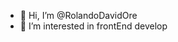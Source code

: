 - 👋 Hi, I’m @RolandoDavidOre
- 👀 I’m interested in frontEnd develop


<!---
RolandoDavidOre/RolandoDavidOre is a ✨ special ✨ repository because its `README.md` (this file) appears on your GitHub profile.
You can click the Preview link to take a look at your changes.
--->
